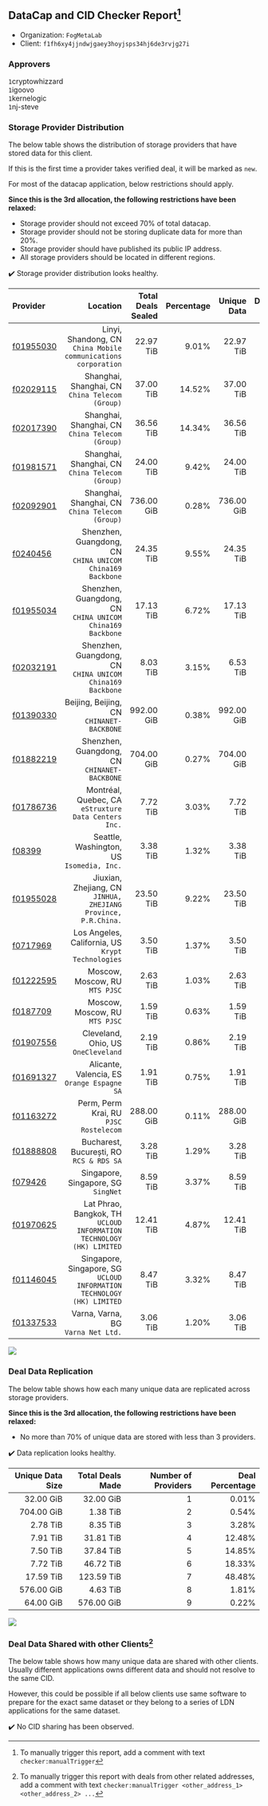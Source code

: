 ## DataCap and CID Checker Report[^1]
 - Organization: `FogMetaLab`
 - Client: `f1fh6xy4jjndwjgaey3hoyjsps34hj6de3rvjg27i`
### Approvers
`1`cryptowhizzard<br/>`1`igoovo<br/>`1`kernelogic<br/>`1`nj-steve

### Storage Provider Distribution
The below table shows the distribution of storage providers that have stored data for this client.

If this is the first time a provider takes verified deal, it will be marked as `new`.

For most of the datacap application, below restrictions should apply.

**Since this is the 3rd allocation, the following restrictions have been relaxed:**
 - Storage provider should not exceed 70% of total datacap.
 - Storage provider should not be storing duplicate data for more than 20%.
 - Storage provider should have published its public IP address.
 - All storage providers should be located in different regions.

✔️ Storage provider distribution looks healthy.

| Provider                                              |                                                                  Location | Total Deals Sealed | Percentage | Unique Data | Duplicate Deals |
| :---------------------------------------------------- | ------------------------------------------------------------------------: | -----------------: | ---------: | ----------: | --------------: |
| [f01955030](https://filfox.info/en/address/f01955030) |         Linyi, Shandong, CN<br/>`China Mobile communications corporation` |          22.97 TiB |      9.01% |   22.97 TiB |           0.00% |
| [f02029115](https://filfox.info/en/address/f02029115) |                        Shanghai, Shanghai, CN<br/>`China Telecom (Group)` |          37.00 TiB |     14.52% |   37.00 TiB |           0.00% |
| [f02017390](https://filfox.info/en/address/f02017390) |                        Shanghai, Shanghai, CN<br/>`China Telecom (Group)` |          36.56 TiB |     14.34% |   36.56 TiB |           0.00% |
| [f01981571](https://filfox.info/en/address/f01981571) |                        Shanghai, Shanghai, CN<br/>`China Telecom (Group)` |          24.00 TiB |      9.42% |   24.00 TiB |           0.00% |
| [f02092901](https://filfox.info/en/address/f02092901) |                        Shanghai, Shanghai, CN<br/>`China Telecom (Group)` |         736.00 GiB |      0.28% |  736.00 GiB |           0.00% |
| [f0240456](https://filfox.info/en/address/f0240456)   |              Shenzhen, Guangdong, CN<br/>`CHINA UNICOM China169 Backbone` |          24.35 TiB |      9.55% |   24.35 TiB |           0.00% |
| [f01955034](https://filfox.info/en/address/f01955034) |              Shenzhen, Guangdong, CN<br/>`CHINA UNICOM China169 Backbone` |          17.13 TiB |      6.72% |   17.13 TiB |           0.00% |
| [f02032191](https://filfox.info/en/address/f02032191) |              Shenzhen, Guangdong, CN<br/>`CHINA UNICOM China169 Backbone` |           8.03 TiB |      3.15% |    6.53 TiB |          18.68% |
| [f01390330](https://filfox.info/en/address/f01390330) |                              Beijing, Beijing, CN<br/>`CHINANET-BACKBONE` |         992.00 GiB |      0.38% |  992.00 GiB |           0.00% |
| [f01882219](https://filfox.info/en/address/f01882219) |                           Shenzhen, Guangdong, CN<br/>`CHINANET-BACKBONE` |         704.00 GiB |      0.27% |  704.00 GiB |           0.00% |
| [f01786736](https://filfox.info/en/address/f01786736) |                   Montréal, Quebec, CA<br/>`eStruxture Data Centers Inc.` |           7.72 TiB |      3.03% |    7.72 TiB |           0.00% |
| [f08399](https://filfox.info/en/address/f08399)       |                              Seattle, Washington, US<br/>`Isomedia, Inc.` |           3.38 TiB |      1.32% |    3.38 TiB |           0.00% |
| [f01955028](https://filfox.info/en/address/f01955028) |         Jiuxian, Zhejiang, CN<br/>`JINHUA, ZHEJIANG Province, P.R.China.` |          23.50 TiB |      9.22% |   23.50 TiB |           0.00% |
| [f0717969](https://filfox.info/en/address/f0717969)   |                      Los Angeles, California, US<br/>`Krypt Technologies` |           3.50 TiB |      1.37% |    3.50 TiB |           0.00% |
| [f01222595](https://filfox.info/en/address/f01222595) |                                         Moscow, Moscow, RU<br/>`MTS PJSC` |           2.63 TiB |      1.03% |    2.63 TiB |           0.00% |
| [f0187709](https://filfox.info/en/address/f0187709)   |                                         Moscow, Moscow, RU<br/>`MTS PJSC` |           1.59 TiB |      0.63% |    1.59 TiB |           0.00% |
| [f01907556](https://filfox.info/en/address/f01907556) |                                    Cleveland, Ohio, US<br/>`OneCleveland` |           2.19 TiB |      0.86% |    2.19 TiB |           0.00% |
| [f01691327](https://filfox.info/en/address/f01691327) |                            Alicante, Valencia, ES<br/>`Orange Espagne SA` |           1.91 TiB |      0.75% |    1.91 TiB |           0.00% |
| [f01163272](https://filfox.info/en/address/f01163272) |                                 Perm, Perm Krai, RU<br/>`PJSC Rostelecom` |         288.00 GiB |      0.11% |  288.00 GiB |           0.00% |
| [f01888808](https://filfox.info/en/address/f01888808) |                               Bucharest, București, RO<br/>`RCS & RDS SA` |           3.28 TiB |      1.29% |    3.28 TiB |           0.00% |
| [f079426](https://filfox.info/en/address/f079426)     |                                    Singapore, Singapore, SG<br/>`SingNet` |           8.59 TiB |      3.37% |    8.59 TiB |           0.00% |
| [f01970625](https://filfox.info/en/address/f01970625) |   Lat Phrao, Bangkok, TH<br/>`UCLOUD INFORMATION TECHNOLOGY (HK) LIMITED` |          12.41 TiB |      4.87% |   12.41 TiB |           0.00% |
| [f01146045](https://filfox.info/en/address/f01146045) | Singapore, Singapore, SG<br/>`UCLOUD INFORMATION TECHNOLOGY (HK) LIMITED` |           8.47 TiB |      3.32% |    8.47 TiB |           0.00% |
| [f01337533](https://filfox.info/en/address/f01337533) |                                     Varna, Varna, BG<br/>`Varna Net Ltd.` |           3.06 TiB |      1.20% |    3.06 TiB |           0.00% |

<img src="https://raw.githubusercontent.com/data-preservation-programs/filplus-checker-assets/main/filecoin-project/filecoin-plus-large-datasets/issues/1614/1684735137149.png"/>

### Deal Data Replication
The below table shows how each many unique data are replicated across storage providers.


**Since this is the 3rd allocation, the following restrictions have been relaxed:**
- No more than 70% of unique data are stored with less than 3 providers.

✔️ Data replication looks healthy.

| Unique Data Size | Total Deals Made | Number of Providers | Deal Percentage |
| ---------------: | ---------------: | ------------------: | --------------: |
|        32.00 GiB |        32.00 GiB |                   1 |           0.01% |
|       704.00 GiB |         1.38 TiB |                   2 |           0.54% |
|         2.78 TiB |         8.35 TiB |                   3 |           3.28% |
|         7.91 TiB |        31.81 TiB |                   4 |          12.48% |
|         7.50 TiB |        37.84 TiB |                   5 |          14.85% |
|         7.72 TiB |        46.72 TiB |                   6 |          18.33% |
|        17.59 TiB |       123.59 TiB |                   7 |          48.48% |
|       576.00 GiB |         4.63 TiB |                   8 |           1.81% |
|        64.00 GiB |       576.00 GiB |                   9 |           0.22% |

<img src="https://raw.githubusercontent.com/data-preservation-programs/filplus-checker-assets/main/filecoin-project/filecoin-plus-large-datasets/issues/1614/1684735137855.png"/>

### Deal Data Shared with other Clients[^3]
The below table shows how many unique data are shared with other clients.
Usually different applications owns different data and should not resolve to the same CID.

However, this could be possible if all below clients use same software to prepare for the exact same dataset or they belong to a series of LDN applications for the same dataset.

✔️ No CID sharing has been observed.

[^1]: To manually trigger this report, add a comment with text `checker:manualTrigger`

[^2]: Deals from those addresses are combined into this report as they are specified with `checker:manualTrigger`

[^3]: To manually trigger this report with deals from other related addresses, add a comment with text `checker:manualTrigger <other_address_1> <other_address_2> ...`
